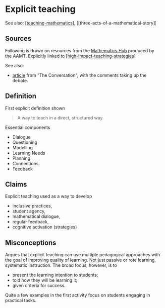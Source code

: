# Explicit teaching

See also: [[teaching-mathematics]], [[three-acts-of-a-mathematical-story]]

## Sources

Following is drawn on resources from the [Mathematics Hub](https://www.mathematicshub.edu.au/) produced by the AAMT.  Explicitly linked to [[high-impact-teaching-strategies]]

See also:

- [article](https://theconversation.com/explainer-what-is-explicit-instruction-and-how-does-it-help-children-learn-115144) from "The Conversation", with the comments taking up the debate.

## Definition

First explicit definition shown
> A way to teach in a direct, structured way.

Essential components

- Dialogue 
- Questioning
- Modelling 
- Learning Needs 
- Planning
- Connections
- Feedback

## Claims

Explicit teaching used as a way to develop

- inclusive practices,
- student agency,
- mathematical dialogue,
- regular feedback,
- cognitive activation (strategies)

## Misconceptions

Argues that explicit teaching can use multiple pedagogical approaches with the goal of improving quality of learning. Not just passive or rote learning, systematic instruction. The broad focus, however, is to

- present the learning intention to students;
- told how they will be learning it;
- given criteria for success.

Quite a few examples in the first activity focus on students engaging in practical tasks.


[//begin]: # "Autogenerated link references for markdown compatibility"
[teaching-mathematics]: teaching-mathematics "Teaching Mathematics"
[high-impact-teaching-strategies]: ../high-impact-teaching-strategies "High impact teaching strategies"
[//end]: # "Autogenerated link references"